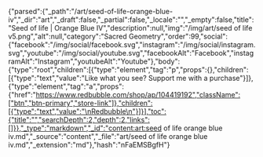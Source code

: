 {"parsed":{"_path":"/art/seed-of-life-orange-blue-iv","_dir":"art","_draft":false,"_partial":false,"_locale":"","_empty":false,"title":"Seed of life | Orange Blue IV","description":null,"img":"/img/art/seed of life v5.png","alt":null,"category":"Sacred Geometry","order":99,"social":{"facebook":"/img/social/facebook.svg","instagram":"/img/social/instagram.svg","youtube":"/img/social/youtube.svg","facebookAlt":"Facebook","instagramAlt":"Instagram","youtubeAlt":"Youtube"},"body":{"type":"root","children":[{"type":"element","tag":"p","props":{},"children":[{"type":"text","value":"Like what you see? Support me with a purchase"}]},{"type":"element","tag":"a","props":{"href":"https://www.redbubble.com/shop/ap/104419192","className":["btn","btn-primary","store-link"]},"children":[{"type":"text","value":"\nRedbubble\n"}]}],"toc":{"title":"","searchDepth":2,"depth":2,"links":[]}},"_type":"markdown","_id":"content:art:seed of life orange blue iv.md","_source":"content","_file":"art/seed of life orange blue iv.md","_extension":"md"},"hash":"nFaEMSBgfH"}